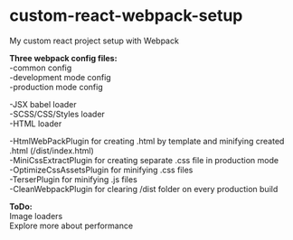 # custom-react-webpack-setup
My custom react project setup with Webpack

<strong>Three webpack config files:</strong><br/>
 -common config<br/>
 -development mode config<br/>
 -production mode config<br/>

-JSX babel loader<br/>
-SCSS/CSS/Styles loader<br/>
-HTML loader<br/>

-HtmlWebPackPlugin for creating .html by template and minifying created .html (/dist/index.html)<br/>
-MiniCssExtractPlugin for creating separate .css file in production mode<br/>
-OptimizeCssAssetsPlugin for minifying .css files<br/>
-TerserPlugin for minifying .js files<br/>
-CleanWebpackPlugin for clearing /dist folder on every production build<br/>

<strong>ToDo:</strong><br/>
  Image loaders<br/>
  Explore more about performance<br/>
